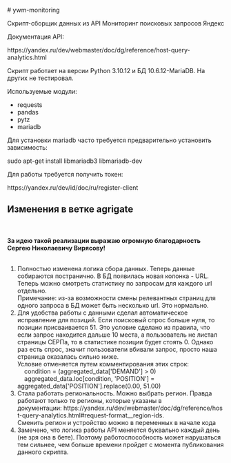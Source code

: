 <p># ywm-monitoring</p>

<p>Скрипт-сборщик данных из API Мониторинг поисковых запросов Яндекс</p>

<p>Документация API:</p>

<p>https://yandex.ru/dev/webmaster/doc/dg/reference/host-query-analytics.html</p>

<p>Скрипт работает на версии Python 3.10.12 и БД 10.6.12-MariaDB. На других не тестировал.</p>

<p>Используемые модули:</p>

<ul>
	<li>requests</li>
	<li>pandas</li>
	<li>pytz</li>
	<li>mariadb</li>
</ul>

<p>Для установки mariadb часто требуется предварительно установить зависимость:</p>

<p>sudo apt-get install libmariadb3 libmariadb-dev</p>

<p>Для работы требуется получить токен:</p>

<p>https://yandex.ru/dev/id/doc/ru/register-client</p>

<h2>Изменения в ветке agrigate</h2>
<br>
<br>
<strong>За идею такой реализации выражаю огромную благодарность Сергею Николаевичу Вирясову!</strong>
<br>
<br>
<ol>
	<li>Полностью изменена логика сбора данных. Теперь данные собираются постранично. В БД появилась новая колонка - URL. Теперь можно смотреть статистику по запросам для каждого url отдельно.<br />
	Примечание: из-за возможности смены релевантных страниц для одного запроса в БД может быть несколько url. Это нормально.</li>
	<li>Для удобства работы с данными сделал автоматическое исправление для позиций. Если поисковый спрос больше нуля, то позиции присваивается 51. Это условие сделано из правила, что если запрос находится дальше 10 места, а пользователь не листал страницы СЕРПа, то в статистике позиции будет стоять 0. Однако раз есть спрос, значит пользователи вбивали запрос, просто наша страница оказалась сильно ниже.<br />
	Условие отменяется путем комментирования этих строк:<br />
	&nbsp; &nbsp; condition = (aggregated_data[&#39;DEMAND&#39;] &gt; 0)<br />
	&nbsp; &nbsp; aggregated_data.loc[condition, &#39;POSITION&#39;] = aggregated_data[&#39;POSITION&#39;].replace(0.00, 51.00)</li>
	<li>Стала работать региональность. Можно выбрать регион. Правда работают только те регионы, которые указаны в документации:&nbsp;https://yandex.ru/dev/webmaster/doc/dg/reference/host-query-analytics.html#request-format__region-ids.<br />
	Сменить регион и устройство можно в переменных в начале кода</li>
	<li>Замечено, что логика работы API меняется буквально каждый день (не зря она в бете). Поэтому работоспособность может нарушаться тем сильнее, чем больше времени пройдет с момента публикования данного скрипта.&nbsp;</li>
</ol>
